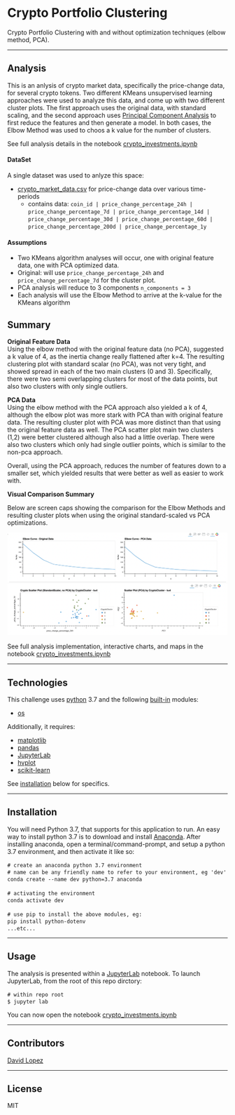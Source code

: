 # Crypto Portfolio Clustering
Crypto Portfolio Clustering with and without optimization techniques (elbow method, PCA).  

---

## Analysis 

This is an anlysis of crypto market data, specifically the price-change data, for several crypto tokens. Two different KMeans unsupervised learning approaches were used to analyze this data, and come up with two different cluster plots. The first approach uses the original data, with standard scaling, and the second approach uses [Principal Component Analysis](https://scikit-learn.org/stable/modules/generated/sklearn.decomposition.PCA.html) to first reduce the features and then generate a model. In both cases, the Elbow Method was used to choos a k value for the number of clusters.

See full analysis details in the notebook [crypto_investments.ipynb](app/crypto_investments.ipynb)  


#### DataSet  

A single dataset was used to anlyze this space:
- [crypto_market_data.csv](data/crypto_market_data.csv) for price-change data over various time-periods
    - contains data: `coin_id | price_change_percentage_24h | price_change_percentage_7d | price_change_percentage_14d | price_change_percentage_30d | price_change_percentage_60d | price_change_percentage_200d | price_change_percentage_1y`  


#### Assumptions
- Two KMeans algorithm analyses will occur, one with original feature data, one with PCA optimized data.
- Original: will use `price_change_percentage_24h` and `price_change_percentage_7d` for the cluster plot.
- PCA analysis will reduce to 3 components `n_components = 3`
- Each analysis will use the Elbow Method to arrive at the k-value for the KMeans algorithm


## Summary

**Original Feature Data**  
Using the elbow method with the original feature data (no PCA), suggested a k value of 4, as the inertia change really flattened after k=4. The resulting clustering plot with standard scalar (no PCA), was not very tight, and showed spread in each of the two main clusters (0 and 3). Specifically, there were two semi overlapping clusters for most of the data points, but also two clusters with only single outliers.  

**PCA Data**  
Using the elbow method with the PCA approach also yielded a k of 4, although the elbow plot was more stark with PCA than with original feature data. The resulting cluster plot with PCA was more distinct than that using the original feature data as well. The PCA scatter plot main two clusters (1,2) were better clustered although also had a little overlap. There were also two clusters which only had single outlier points, which is similar to the non-pca approach.  

Overall, using the PCA approach, reduces the number of features down to a smaller set, which yielded results that were better as well as easier to work with.  


**Visual Comparison Summary**  


Below are screen caps showing the comparison for the Elbow Methods and resulting cluster plots when using the original standard-scaled vs PCA optimizations.  

![Elbow Comparisons](media/elbow_comparison.png)  
![Cluster Comparisons](media/cluster_comparison.png)  


See full analysis implementation, interactive charts, and maps in the notebook [crypto_investments.ipynb](app/crypto_investments.ipynb)  

---

## Technologies

This challenge uses [python](https://www.python.org/) 3.7 and the following [built-in](https://docs.python.org/3/py-modindex.html) modules:
- [os](https://docs.python.org/3/library/os.html#module-os)

Additionally, it requires:
- [matplotlib](https://matplotlib.org/)
- [pandas](https://pandas.pydata.org/)
- [JupyterLab](https://jupyterlab.readthedocs.io/en/stable/)
- [hvplot](https://hvplot.holoviz.org/)
- [scikit-learn](https://scikit-learn.org/stable/index.html)


See [installation](#installation) below for specifics.

---

## Installation

You will need Python 3.7, that supports for this application to run. An easy way to install python 3.7 is to download and install [Anaconda](https://www.anaconda.com/products/individual). After installing anaconda, open a terminal/command-prompt, and setup a python 3.7 environment, and then activate it like so:

```
# create an anaconda python 3.7 environment
# name can be any friendly name to refer to your environment, eg 'dev'
conda create --name dev python=3.7 anaconda

# activating the environment
conda activate dev

# use pip to install the above modules, eg:
pip install python-dotenv
...etc...
```


---

## Usage

The analysis is presented within a [JupyterLab](https://jupyterlab.readthedocs.io/en/stable/) notebook. To launch JupyterLab, from the root of this repo dirctory:

```
# within repo root 
$ jupyter lab
```
You can now open the notebook [crypto_investments.ipynb](app/crypto_investments.ipynb)  

---

## Contributors

[David Lopez](https://github.com/sububer)

---

## License

MIT